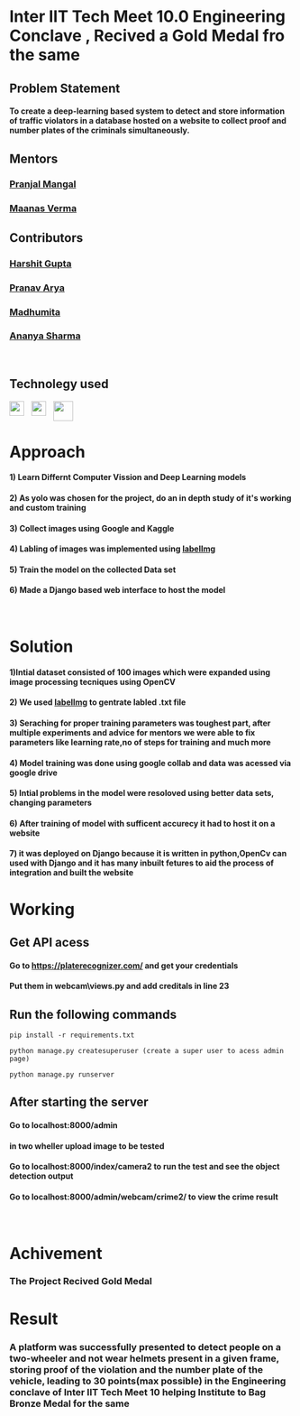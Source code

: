 # Inter IIT Tech Meet 10.0 Engineering Conclave , Recived a Gold Medal fro the same

## Problem Statement

#### To create a deep-learning based system to detect and store information of traffic violators in a database hosted on a website to collect proof and number plates of the criminals simultaneously.

## Mentors

### [Pranjal Mangal](https://github.com/mangalpranjal)
### [Maanas Verma](https://github.com/Maanas-Verma)

## Contributors 

### [Harshit Gupta](https://github.com/Daredevil5053728)
### [Pranav Arya](https://github.com/pranav-iitr)
### [Madhumita](https://github.com/madhu7988)
### [Ananya Sharma](https://github.com/sharmaananya-14)
<br/>

## Technolegy used

<img align="left" width="26px" src="https://cdn.jsdelivr.net/gh/devicons/devicon/icons/django/django-plain.svg" style="padding-right:10px;" />
<img align="left"  width="26px" src="https://cdn.jsdelivr.net/gh/devicons/devicon/icons/opencv/opencv-original-wordmark.svg" style="padding-right:10px;" />
<img align="left"  width="35px" src="https://cdn.analyticsvidhya.com/wp-content/uploads/2018/12/yologo_2-850x451.png"  />
<br/>
<br/>

###

# Approach

#### 1) Learn Differnt Computer Vission and Deep Learning models

#### 2) As yolo was chosen for the project, do an in depth study of it's working and custom training 

#### 3) Collect images using Google and Kaggle

#### 4) Labling of images was implemented using [labelImg](https://github.com/tzutalin/labelImg)

#### 5) Train the model on the collected Data set 

#### 6) Made a Django based web interface to host the model

<br/>

# Solution

#### 1)Intial dataset consisted of 100 images which were expanded using image processing tecniques using OpenCV

#### 2) We used  [labelImg](https://github.com/tzutalin/labelImg) to gentrate labled .txt file

#### 3) Seraching for proper training parameters was toughest part, after multiple experiments and advice for mentors we were able to fix parameters like learning rate,no of steps for training and much more

#### 4) Model training was done using google collab and data was acessed via google drive 

#### 5) Intial problems in the model were resoloved using better data sets, changing parameters

#### 6) After training of model with sufficent accurecy it had to host it on a website

#### 7) it was deployed on Django because it is written in python,OpenCv can used with Django and it has many inbuilt fetures to aid the process of integration and built the website




# Working

## Get API acess

#### Go to https://platerecognizer.com/ and get your credentials

#### Put them in webcam\views.py and add creditals in line 23
## Run the following commands


```
pip install -r requirements.txt

python manage.py createsuperuser (create a super user to acess admin page)   

python manage.py runserver
```
## After starting the server

#### Go to localhost:8000/admin 
#### in two wheller upload image to be tested 

#### Go to localhost:8000/index/camera2 to run the test and see the object detection output

#### Go to localhost:8000/admin/webcam/crime2/ to view the crime result

<br/>

# Achivement

### The Project Recived Gold Medal 

# Result

### A platform was successfully presented to detect people on a two-wheeler and not wear helmets present in a given frame, storing proof of the violation and the number plate of the vehicle, leading to 30 points(max possible) in the Engineering conclave of Inter IIT Tech Meet 10 helping Institute to Bag Bronze Medal for the same   
